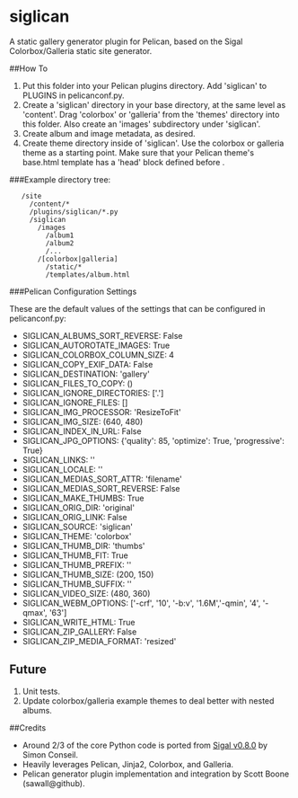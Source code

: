 siglican
========

A static gallery generator plugin for Pelican, based on the Sigal
Colorbox/Galleria static site generator.

##How To
1. Put this folder into your Pelican plugins directory. Add 'siglican' to
   PLUGINS in pelicanconf.py.
2. Create a 'siglican' directory in your base directory, at the same level as
   'content'. Drag 'colorbox' or 'galleria' from the 'themes' directory into
   this folder. Also create an 'images' subdirectory under 'siglican'.
3. Create album and image metadata, as desired.
4. Create theme directory inside of 'siglican'. Use the colorbox or galleria
   theme as a starting point. Make sure that your Pelican theme's base.html
   template has a 'head' block defined before </head>.

###Example directory tree:
```
   /site
     /content/*
     /plugins/siglican/*.py
     /siglican
       /images
         /album1
         /album2
         /...
       /[colorbox|galleria]
         /static/*
         /templates/album.html
```

###Pelican Configuration Settings

These are the default values of the settings that can be configured in 
pelicanconf.py:

* SIGLICAN_ALBUMS_SORT_REVERSE: False
* SIGLICAN_AUTOROTATE_IMAGES: True
* SIGLICAN_COLORBOX_COLUMN_SIZE: 4
* SIGLICAN_COPY_EXIF_DATA: False
* SIGLICAN_DESTINATION: 'gallery'
* SIGLICAN_FILES_TO_COPY: ()
* SIGLICAN_IGNORE_DIRECTORIES: ['.']
* SIGLICAN_IGNORE_FILES: []
* SIGLICAN_IMG_PROCESSOR: 'ResizeToFit'
* SIGLICAN_IMG_SIZE: (640, 480)
* SIGLICAN_INDEX_IN_URL: False
* SIGLICAN_JPG_OPTIONS: {'quality': 85, 'optimize': True, 'progressive': True}
* SIGLICAN_LINKS: ''
* SIGLICAN_LOCALE: ''
* SIGLICAN_MEDIAS_SORT_ATTR: 'filename'
* SIGLICAN_MEDIAS_SORT_REVERSE: False
* SIGLICAN_MAKE_THUMBS: True
* SIGLICAN_ORIG_DIR: 'original'
* SIGLICAN_ORIG_LINK: False
* SIGLICAN_SOURCE: 'siglican'
* SIGLICAN_THEME: 'colorbox'
* SIGLICAN_THUMB_DIR: 'thumbs'
* SIGLICAN_THUMB_FIT: True
* SIGLICAN_THUMB_PREFIX: ''
* SIGLICAN_THUMB_SIZE: (200, 150)
* SIGLICAN_THUMB_SUFFIX: ''
* SIGLICAN_VIDEO_SIZE: (480, 360)
* SIGLICAN_WEBM_OPTIONS: ['-crf', '10', '-b:v', '1.6M','-qmin', '4', '-qmax', '63']
* SIGLICAN_WRITE_HTML: True
* SIGLICAN_ZIP_GALLERY: False
* SIGLICAN_ZIP_MEDIA_FORMAT: 'resized'

## Future
1. Unit tests.
2. Update colorbox/galleria example themes to deal better with nested albums.
   
##Credits
* Around 2/3 of the core Python code is ported from [Sigal v0.8.0](http://sigal.saimon.org/) by Simon Conseil.
* Heavily leverages Pelican, Jinja2, Colorbox, and Galleria.
* Pelican generator plugin implementation and integration by Scott Boone (sawall@github).